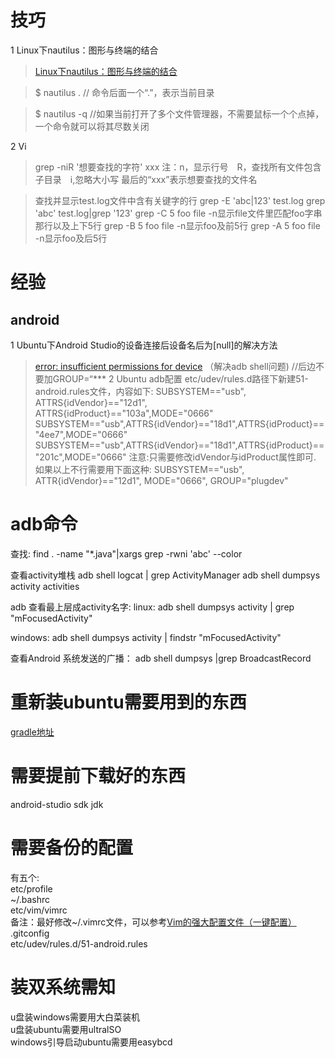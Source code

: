 #  技巧
1 Linux下nautilus：图形与终端的结合 
>[ Linux下nautilus：图形与终端的结合 ](http://blog.csdn.net/xy_kok/article/details/72954046) 

>$ nautilus .        // 命令后面一个“.”，表示当前目录

>$ nautilus -q	//如果当前打开了多个文件管理器，不需要鼠标一个个点掉，一个命令就可以将其尽数关闭

2 Vi
>grep -niR '想要查找的字符' xxx
注：n，显示行号　R，查找所有文件包含子目录　i,忽略大小写 最后的“xxx”表示想要查找的文件名

> 查找并显示test.log文件中含有关键字的行
grep -E 'abc|123' test.log
grep 'abc' test.log|grep '123' 
grep -C 5 foo file -n显示file文件里匹配foo字串那行以及上下5行
grep -B 5 foo file -n显示foo及前5行
grep -A 5 foo file -n显示foo及后5行

# 经验
## android
1 Ubuntu下Android Studio的设备连接后设备名后为[null]的解决方法
>  [error: insufficient permissions for device](http://blog.csdn.net/xiaxiangnanxp1989/article/details/8605611) （解决adb shell问题)  //后边不要加GROUP=“***
2 Ubuntu adb配置
>etc/udev/rules.d路径下新建51-android.rules文件，内容如下:
SUBSYSTEM=="usb", ATTRS{idVendor}=="12d1", ATTRS{idProduct}=="103a",MODE="0666"
SUBSYSTEM=="usb",ATTRS{idVendor}=="18d1",ATTRS{idProduct}=="4ee7",MODE="0666"
SUBSYSTEM=="usb",ATTRS{idVendor}=="18d1",ATTRS{idProduct}=="201c",MODE="0666"
注意:只需要修改idVendor与idProduct属性即可.
如果以上不行需要用下面这种:
SUBSYSTEM=="usb", ATTR{idVendor}=="12d1", MODE="0666", GROUP="plugdev"

# adb命令
查找:
find . -name "*.java"|xargs grep -rwni 'abc' --color

查看activity堆栈
adb shell logcat | grep ActivityManager
adb shell dumpsys activity activities

adb 查看最上层成activity名字:
linux:
adb shell dumpsys activity | grep "mFocusedActivity"

windows:
adb shell dumpsys activity | findstr "mFocusedActivity"

查看Android 系统发送的广播：
adb shell dumpsys |grep BroadcastRecord

# 重新装ubuntu需要用到的东西
[gradle地址](http://services.gradle.org/distributions/)

# 需要提前下载好的东西
android-studio sdk jdk

# 需要备份的配置
有五个:</br>
etc/profile</br> 
~/.bashrc</br>
etc/vim/vimrc</br>
备注：最好修改~/.vimrc文件，可以参考[Vim的强大配置文件（一键配置）](https://blog.csdn.net/u010871058/article/details/54253774)
.gitconfig</br>
etc/udev/rules.d/51-android.rules

# 装双系统需知
u盘装windows需要用大白菜装机</br>
u盘装ubuntu需要用ultralSO</br>
windows引导启动ubuntu需要用easybcd</br>

